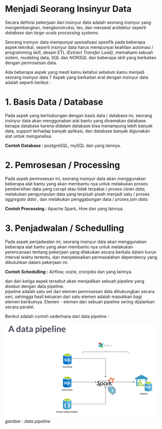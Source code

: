 # Menjadi Seorang Insinyur Data
Secara definisi pekerjaan dari insinyur data adalah seorang insinyur yang mengembangkan, mengkonstruksi, tes, dan merawat arsitektur seperti *database* dan *large-scale processing systems.*

Seorang insinyur data mempunyai spesialisasi spesifik pada beberapa aspek teknikal, seperti insinyur data harus mempunyai keahlian automasi / programming skill, desain ETL *(Extract Transfer Load)*, memahami sebuah sistem, modeling data, *SQL* dan *NONSQL* dan beberapa skill yang berkaitan dengan pemrosesan data.

Ada beberapa aspek yang mesti kamu ketahui sebelum kamu menjadi seorang insinyur data ? Aspek yang berkaitan erat dengan insinyur data adalah seperti berikut :

# 1. Basis Data / Database  
Pada aspek yang berhubungan dengan basis data / database ini, seorang insinyur data akan menggunakan alat bantu yang dinamakan database. kenapa database karena didalam database bisa menampung lebih banyak data, support terhadap banyak aplikasi, dan database banyak digunakan alat untuk menganalisa. 

**Contoh Database :** postgreSQL, mySQL dan yang lainnya.

# 2. Pemrosesan / Processing
Pada aspek pemrosesan ini, seorang insinyur data akan menggunakan beberapa alat bantu yang akan membantu nya untuk melakukan proses pembersihan data yang corupt atau tidak terpakai / proses *clean data*, melakukan pengumpulan data yang terpisah pisah menjadi satu / proses *aggregate data* , dan melakukan penggabungan data / proses *join data*.  

**Contoh Processing :** Apache Spark, Hive dan yang lainnya. 

# 3. Penjadwalan / Schedulling
Pada aspek penjadwalan ini, seorang insinyur data akan menggunakan beberapa alat bantu yang akan membantu nya untuk melakukan perencanaan tentang pekerjaan yang dilakukan secara berkala dalam kurun interval waktu tertentu, dan menyelesaikan permasalahan dependency yang dibutuhkan dalam pekerjaan ini.  

**Contoh Schedulling :** Airflow, oozie, cronjobs dan yang lainnya.

dan dari ketiga aspek tersebut akan menjadikan sebuah pipeline yang disebut dengan data pipeline.  
pipeline adalah satu set dari elemen pemrosesan data dihubungkan secara seri, sehingga hasil keluaran dari satu elemen adalah masukkan bagi elemen berikutnya. Elemen - elemen dari sebuah pipeline sering dijalankan secara paralel.

Berikut adalah contoh sederhana dari data pipeline : 

![data pipeline](img/data-pipeline.png)  
*gambar : data pipeline*